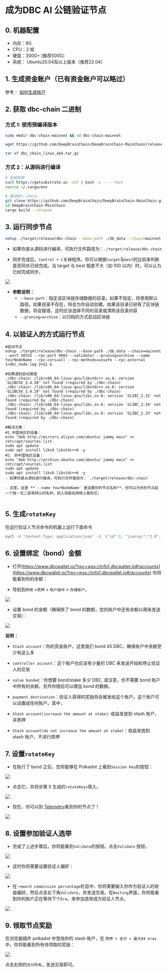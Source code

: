 # 成为DBC AI 公链验证节点

## 0. 机器配置

- 内存：8G
- CPU：2 核
- 硬盘：300G+ (推荐500G）
- 系统： Ubuntu20.04及以上版本（推荐22.04）

## 1. 生成资金账户（已有资金账户可以略过）

参考： [如何生成账户](generate-new-account.md)

## 2. 获取 dbc-chain 二进制

### 方式 1: 使用预编译版本

```bash
sudo mkdir dbc-chain-mainnet && cd dbc-chain-mainnet

wget https://github.com/DeepBrainChain/DeepBrainChain-MainChain/releases/download/v4.0/dbc-chain-4.0.0.tar.gz -O dbc_chain_linux_x64.tar.gz

tar xf dbc_chain_linux_x64.tar.gz 

```

### 方式 2：从源码进行编译

```bash
# 安装依赖
curl https://getsubstrate.io -sSf | bash -s -- --fast
source ~/.cargo/env

# 编译dbc-chain
git clone https://github.com/DeepBrainChain/DeepBrainChain-MainChain.git
cd DeepBrainChain-MainChain
cargo build --release
```

## 3. 运行同步节点

```bash
nohup ./target/release/dbc-chain --base-path ./db_data --chain=mainnet --port 30333 --rpc-port 9983 --pruning=archive --name dbc-chain --rpc-cors=all --rpc-methods=unsafe --rpc-external  1>dbc_node.log 2>&1 &
```

- 如果你是从源码进行编译，可执行文件路径为：`./target/release/dbc-chain`

- 同步完成后，`Control + C`关掉程序。你可以根据`target`与`best`的比较来判断是否同步已经完成。当 target 与 best 相差不大（如 100 以内）时，可以认为已经完成同步。

![](./assets/join_dbc_network.assets/image-20210126021938613.png)

- **参数说明：**
  - `--base-path`：指定该区块链存储数据的目录。如果不指定，将使用默认路径。如果目录不存在，将会为你自动创建。如果该目录已经有了区块链数据，将会报错，这时应该选择不同的目录或清除该目录内容
  - `--pruning=archive`：以归档的方式启动区块链

## 4. 以验证人的方式运行节点

```shell
#启动节点
nohup ./target/release/dbc-chain --base-path ./db_data --chain=mainnet --port 30333 --rpc-port 9983 --validator --pruning=archive --name YourNodeName --rpc-cors=all --rpc-methods=unsafe --rpc-external  1>dbc_node.log 2>&1 &

#如果遇到启动报错
./dbc-chain: /lib/x86_64-linux-gnu/libstdc++.so.6: version `GLIBCXX_3.4.30' not found (required by ./dbc-chain)
./dbc-chain: /lib/x86_64-linux-gnu/libstdc++.so.6: version `GLIBCXX_3.4.29' not found (required by ./dbc-chain)
./dbc-chain: /lib/x86_64-linux-gnu/libc.so.6: version `GLIBC_2.32' not found (required by ./dbc-chain)
./dbc-chain: /lib/x86_64-linux-gnu/libc.so.6: version `GLIBC_2.34' not found (required by ./dbc-chain)
./dbc-chain: /lib/x86_64-linux-gnu/libc.so.6: version `GLIBC_2.33' not found (required by ./dbc-chain)

#解决方案：
#1.中国地区的设备：
echo "deb http://mirrors.aliyun.com/ubuntu/ jammy main" >> /etc/apt/sources.list
sudo apt update
sudo apt install libc6 libstdc++6 -y
#2. 非中国地区设备：
echo "deb http://archive.ubuntu.com/ubuntu/ jammy main" >> /etc/apt/sources.list
sudo apt update
sudo apt install libc6 libstdc++6 -y
- 如果你是从源码进行编译，可执行文件路径为：`./target/release/dbc-chain`

- 注意，这里 **`--name YourNodeName` 是设置你的节点名称**，你可以为你的节点起一个独一无二容易辨认的名称，别人将能在网络上看到它。
 
```

## 5. 生成`rotateKey`

在运行验证人节点命令的机器上运行下面命令

```bash
curl -H "Content-Type: application/json" -d '{"id":1, "jsonrpc":"2.0", "method": "author_rotateKeys", "params":[]}' http://localhost:9983
```

## 6. 设置绑定（bond）金额

- 打开[https://www.dbcwallet.io/?rpc=wss://info1.dbcwallet.io#/accounts](https://www.dbcwallet.io/?rpc=wss://info1.dbcwallet.io#/accounts) 你将能看到你的余额：

- 导航到`网络` >`质押` > `账户操作` > `存储账户`，

![](./assets/join_dbc_network.assets/image-20210323095232363.png)

- 设置 bond 的金额（确保除了 bond 的数额，您的账户中还有余额以用来发送交易）：

![](./assets/join_dbc_network.assets/image-20210121195033167.png)

**说明：**

- `Stash account`：你的资金账户，这里我们 bond 45 DBC，确保账户中余额至少有这么多

- `controller account`：这个账户也应该有少量的 DBC 来发送开始和停止验证人的交易

- `value bonded`：你想要 bond/stake 多少 DBC, 请注意，你不需要 bond 账户中所有的余额，另外你随后可以增加 bond 的数额。

- `payment destination`：验证人获得的奖励将会被发给这个账户。这个账户可以设置成任何账户。其中，

- `Stash account(increase the amount at stake)`: 收益发放到 stash 账户，并质押

- `Stash account(do not increase the amount at stake)`：收益发放到 stash 账户，不进行质押

## 7. 设置`rotateKey`

- 在执行了 bond 之后，您将能够在 Polkadot 上看到`Session Key`的按钮：

![](./assets/join_dbc_network.assets/image-20210121195307711.png)

- 点击它，并将步骤 5 生成的`rotateKeys`填入。

![](./assets/join_dbc_network.assets/image-20210121200709277.png)

- 现在，你可以到 [Telemetry](https://telemetry.polkadot.io/#list/0x03aa6b475a03f8baf7f83e448513b00eaab03aefa4ed64bd1d31160dce028add)看到你的节点了！

![](./assets/join_dbc_network.assets/image-20210121234945030.png)

## 8. 设置参加验证人选举

- 完成了上述步骤后，你将能看到`Validate`的按钮。点击`Validate` 按钮，

![](./assets/join_dbc_network.assets/image-20210121235144583.png)

- 这时你将需要设置验证人偏好：

![](./assets/join_dbc_network.assets/image-20210121235217665.png)

- 在 `reward commission percentage`栏目中，你将需要输入你作为验证人的收益偏好。然后点击右下角`Validate`，并发送交易。在`Waiting`界面，你将能看到你的账户正在等待下个`Era`，来参加选举成为验证人节点。

![](./assets/join_dbc_network.assets/image-20210121235451552.png)

## 9. 领取节点奖励

在浏览器插件 polkadot 中登陆你的 stash 账户，在 `质押 > 支付 > 最大84 eras` 中，你将能看到所有待领取的奖励：

![](./assets/join_dbc_network.assets/image-20210329095613442.png)

点击右侧的`支付所有`，发送交易即可。
